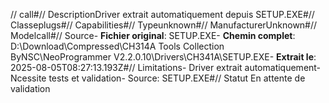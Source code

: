 // call#// DescriptionDriver extrait automatiquement depuis SETUP.EXE#// Classeplugs#// Capabilities#// Typeunknown#// ManufacturerUnknown#// Modelcall#// Source- **Fichier original**: SETUP.EXE- **Chemin complet**: D:\Download\Compressed\CH314A Tools Collection ByNSC\NeoProgrammer V2.2.0.10\Drivers\CH341A\SETUP.EXE- **Extrait le**: 2025-08-05T08:27:13.193Z#// Limitations- Driver extrait automatiquement- Ncessite tests et validation- Source: SETUP.EXE#// Statut En attente de validation
